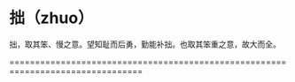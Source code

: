 # 拙（zhuo）
拙，取其笨、慢之意。望知耻而后勇，勤能补拙。也取其笨重之意，故大而全。

================================================================================


